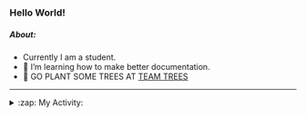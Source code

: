 ### Hello World!

##### About:
- Currently I am a student.
- 🌱 I’m learning how to make better documentation.
- 🌱 GO PLANT SOME TREES AT [TEAM TREES](https://teamtrees.org/)

---
<details>
  <summary>:zap: My Activity:</summary>
  
<!--START_SECTION:waka-->
![Code Time](http://img.shields.io/badge/Code%20Time-995%20hrs%204%20mins-blue)

**I'm a Night 🦉** 

```text
🌞 Morning    92 commits     ███░░░░░░░░░░░░░░░░░░░░░░   13.31% 
🌆 Daytime    153 commits    █████░░░░░░░░░░░░░░░░░░░░   22.14% 
🌃 Evening    212 commits    ███████░░░░░░░░░░░░░░░░░░   30.68% 
🌙 Night      234 commits    ████████░░░░░░░░░░░░░░░░░   33.86%

```
📅 **I'm Most Productive on Tuesday** 

```text
Monday       105 commits    ███░░░░░░░░░░░░░░░░░░░░░░   15.2% 
Tuesday      133 commits    ████░░░░░░░░░░░░░░░░░░░░░   19.25% 
Wednesday    71 commits     ██░░░░░░░░░░░░░░░░░░░░░░░   10.27% 
Thursday     98 commits     ███░░░░░░░░░░░░░░░░░░░░░░   14.18% 
Friday       100 commits    ███░░░░░░░░░░░░░░░░░░░░░░   14.47% 
Saturday     76 commits     ██░░░░░░░░░░░░░░░░░░░░░░░   11.0% 
Sunday       108 commits    ████░░░░░░░░░░░░░░░░░░░░░   15.63%

```


📊 **This Week I Spent My Time On** 

```text
🔥 Editors: 
VS Code                  5 hrs 38 mins       █████████████████████████   100.0%

🐱‍💻 Projects: 
CSF22                    3 hrs 11 mins       ██████████████░░░░░░░░░░░   56.42% 
PraiseDemo               2 hrs 15 mins       ██████████░░░░░░░░░░░░░░░   40.13% 
praise-demo              11 mins             ░░░░░░░░░░░░░░░░░░░░░░░░░   3.41% 
homebrew                 0 secs              ░░░░░░░░░░░░░░░░░░░░░░░░░   0.04%

```


 Last Updated on 11/01/2023 21:04:48 UTC
<!--END_SECTION:waka-->
</details>
